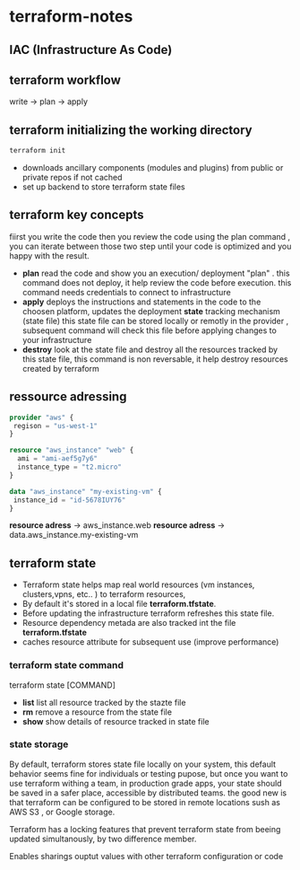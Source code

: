 # terraform-notes

## IAC (Infrastructure As Code)

## terraform workflow 
  write -> plan -> apply
  
 ## terraform initializing the working directory
 
 ```sh 
 terraform init 
 ```
 
 -  downloads ancillary components (modules and plugins) from public or private repos if not cached
 -  set up backend to store terraform state files 


## terraform key concepts

fiirst you write the code then you review the code using the plan command , you can iterate between those two step until your code is optimized and you happy with the result.

 -  **plan**  read the code and show you an execution/ deployment "plan" . this command does not deploy, it help review the code before execution.
 this command needs credentials to connect to infrastructure
 -  **apply** deploys the instructions and statements in the code to the choosen platform, updates the deployment **state** tracking mechanism (state file) this state file can be stored locally or remotly in the provider , subsequent command will check this file before applying changes to your infrastructure 
 - **destroy** look at the state file and destroy all the resources tracked by this state file, this command is non reversable, it help destroy resources created by terraform 

## ressource adressing

```terraform 
provider "aws" {
 regison = "us-west-1"
}

resource "aws_instance" "web" {
  ami = "ami-aef5g7y6"
  instance_type = "t2.micro"
}

data "aws_instance" "my-existing-vm" {
 instance_id = "id-5678IUY76"
}
 ```
 **resource adress** -> aws_instance.web
  **resource adress** -> data.aws_instance.my-existing-vm
  

## terraform state 

 - Terraform state helps map real world resources (vm instances, clusters,vpns, etc.. ) to terraform resources, 
 - By default it's stored in a local file **terraform.tfstate**. 
 - Before updating the infrastructure terraform refreshes this state file.
 - Resource dependency metada are also tracked int the file **terraform.tfstate**
 - caches resource attribute for subsequent use (improve performance)

### terraform state command 

terraform state [COMMAND]

-  **list**  list all resource tracked by the stazte file 
-  **rm**  remove a resource from the state file 
-  **show** show details of resource tracked in state file

### state storage 

By default, terraform stores state file locally on your system, this default behavior seems fine for individuals or testing pupose, 
but once you want to use terraform withing a team, in production grade apps, your state should be saved in a safer place, accessible by distributed teams. the good new is that terraform can be configured to be stored in remote locations sush as AWS S3 , or Google storage.

Terraform has a locking features that prevent terraform state from beeing updated simultanously, by two difference member.

Enables sharings ouptut values with other terraform configuration or code 


